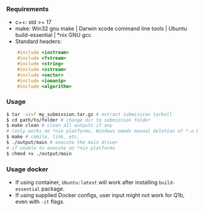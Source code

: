 ### Requirements

-   c++: std >= 17
-   make: Win32 gnu make | Darwin xcode command line tools | Ubuntu build-essential | \*nix GNU gcc
-   Standard headers:

```c++
    #include <iostream>
    #include <fstream>
    #include <string>
    #include <sstream>
    #include <vector>
    #include <iomanip>
    #include <algorithm>
```

### Usage

```bash
$ tar -xzvf my_submission.tar.gz # extract submission tarball
$ cd path/to/folder # change dir to submission folder
$ make clean # clean all outputs if any
# (only works on *nix platforms, Windows needs manual deletion of *.o binaries)
$ make # comile, link, etc.
$ ./output/main # execute the main driver
# if unable to execute on *nix platforms
$ chmod +x ./output/main
```

### Usage docker

-   If using container, `Ubuntu:latest` will work after installing `build-essential` package.
-   If using supplied Docker configs, user input might not work for Q1b, even with `-it` flags.
